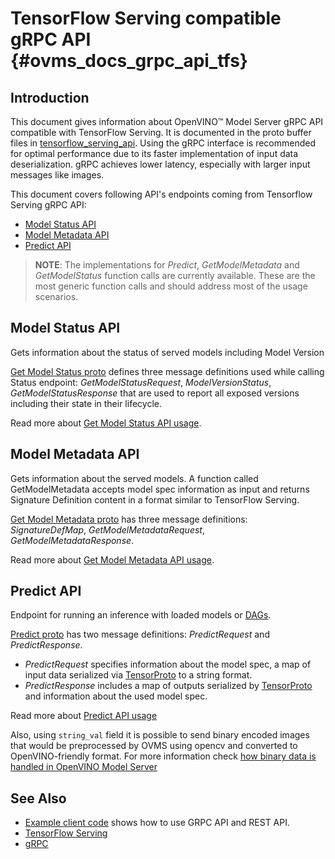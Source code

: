# TensorFlow Serving compatible gRPC API {#ovms_docs_grpc_api_tfs}

## Introduction
This document gives information about OpenVINO&trade; Model Server gRPC API compatible with TensorFlow Serving. It is documented in the proto buffer files in [tensorflow_serving_api](https://github.com/tensorflow/serving/tree/r2.9/tensorflow_serving/apis).
Using the gRPC interface is recommended for optimal performance due to its faster implementation of input data deserialization. gRPC achieves lower latency, especially with larger input messages like images.

This document covers following API's endpoints coming from Tensorflow Serving gRPC API:
* [Model Status API](#model-status-api)
* [Model Metadata API ](#model-metadata-api)
* [Predict API](#predict-api)

> **NOTE**: The implementations for *Predict*, *GetModelMetadata* and *GetModelStatus* function calls are currently available.
These are the most generic function calls and should address most of the usage scenarios.

## Model Status API

Gets information about the status of served models including Model Version

 [Get Model Status proto](https://github.com/tensorflow/serving/blob/master/tensorflow_serving/apis/get_model_status.proto) defines three message definitions used while calling Status endpoint: *GetModelStatusRequest*, *ModelVersionStatus*, *GetModelStatusResponse* that are used to report all exposed versions including their state in their lifecycle.

 Read more about [Get Model Status API usage](https://github.com/openvinotoolkit/model_server/blob/releases/2024/4/client/python/tensorflow-serving-api/samples/README.md#model-status-api).


## Model Metadata API

Gets information about the served models. A function called GetModelMetadata accepts model spec information as input and returns Signature Definition content in a format similar to TensorFlow Serving.

[Get Model Metadata proto](https://github.com/tensorflow/serving/blob/master/tensorflow_serving/apis/get_model_metadata.proto) has three message definitions: *SignatureDefMap*, *GetModelMetadataRequest*, *GetModelMetadataResponse*.

Read more about [Get Model Metadata API usage](https://github.com/openvinotoolkit/model_server/blob/releases/2024/4/client/python/tensorflow-serving-api/samples/README.md#model-metadata-api).


## Predict API

Endpoint for running an inference with loaded models or [DAGs](./dag_scheduler.md).

[Predict proto](https://github.com/tensorflow/serving/blob/r2.9/tensorflow_serving/apis/predict.proto) has two message definitions: *PredictRequest* and  *PredictResponse*.
 * *PredictRequest* specifies information about the model spec, a map of input data serialized via
[TensorProto](https://github.com/tensorflow/tensorflow/blob/master/tensorflow/core/framework/tensor.proto) to a string format.
 * *PredictResponse* includes a map of outputs serialized by
[TensorProto](https://github.com/tensorflow/tensorflow/blob/master/tensorflow/core/framework/tensor.proto) and information about the used model spec.

Read more about [Predict API usage](https://github.com/openvinotoolkit/model_server/blob/releases/2024/4/client/python/tensorflow-serving-api/samples/README.md#predict-api)

Also, using `string_val` field it is possible to send binary encoded images that would be preprocessed by OVMS using opencv and converted to OpenVINO-friendly format. For more information check [how binary data is handled in OpenVINO Model Server](./binary_input_tfs.md)

## See Also

- [Example client code](https://github.com/openvinotoolkit/model_server/blob/releases/2024/4/client/python/tensorflow-serving-api/samples/README.md) shows how to use GRPC API and REST API.
- [TensorFlow Serving](https://github.com/tensorflow/serving)
- [gRPC](https://grpc.io/)

